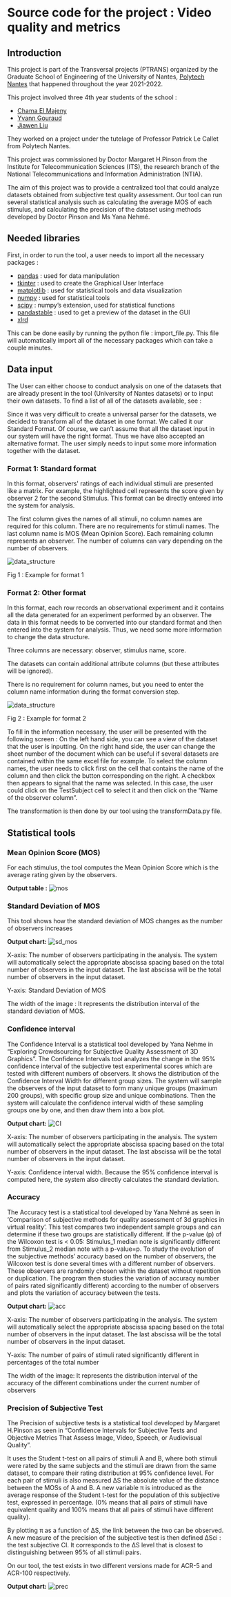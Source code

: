 # Source code for the project : Video quality and metrics

## Introduction

This project is part of the Transversal projects (PTRANS) organized by the Graduate School of Engineering of the University of Nantes, [Polytech Nantes](http://www.polytech.univ-nantes.fr/) that happened throughout the year 2021-2022. 

This project involved three 4th year students of the school :
- [Chama El Majeny](https://www.linkedin.com/in/chama-el-majeny-0642591bb/)
- [Yvann Gouraud](https://www.linkedin.com/in/yvann-gouraud-6a5388209/)
- [Jiawen Liu](https://www.linkedin.com/in/jiawen-liu-00bb6b225/)

They worked on a project under the tutelage of Professor Patrick Le Callet from Polytech Nantes.

This project was commissioned by Doctor Margaret H.Pinson from the Institute for Telecommunication Sciences (ITS), the research branch of the National Telecommunications and Information Administration (NTIA).

The aim of this project was to provide a centralized tool that could analyze datasets obtained from subjective test quality assessment. Our tool can run several statistical analysis such as calculating the average MOS of each stimulus, and calculating the precision of the dataset using methods developed by Doctor Pinson and Ms Yana Nehmé.

## Needed libraries 

First, in order to run the tool, a user needs to import all the necessary packages :
- [pandas](https://pandas.pydata.org/) : used for data manipulation
- [tkinter](https://docs.python.org/fr/3/library/tkinter.html) : used to create the Graphical User Interface
- [matplotlib](https://matplotlib.org/) : used for statistical tools and data visualization
- [numpy](https://numpy.org/) : used for statistical tools
- [scipy](https://scipy.org/) : numpy’s extension, used for statistical functions
- [pandastable](https://pandastable.readthedocs.io/en/latest/description.html) : used to get a preview of the dataset in the GUI
- [xlrd](https://xlrd.readthedocs.io/en/latest/)

This can be done easily by running the python file : import_file.py. This file will automatically import all of the necessary packages which can take a couple minutes.

## Data input

The User can either choose to conduct analysis on one of the datasets that are already present in the tool (University of Nantes datasets) or to input their own datasets.
To find a list of all of the datasets available, see : 

Since it was very difficult to create a universal parser for the datasets, we decided to transform all of the dataset in one format. We called it our Standard Format. Of course, we can’t assume that all the dataset input in our system will have the right format. Thus we have also accepted an alternative format. The user simply needs to input some more information together with the dataset. 

### Format 1: Standard format
In this format, observers' ratings of each individual stimuli are presented like a matrix. For example, the highlighted cell represents the score given by observer 2 for the second Stimulus.
This format can be directly entered into the system for analysis.

The first column gives the names of all stimuli, no column names are required for this column. There are no requirements for stimuli names.
The last column name is MOS (Mean Opinion Score).
Each remaining column represents an observer. The number of columns can vary depending on the number of observers.

![data_structure](image/data_structure.gif)

Fig 1 : Example for format 1

### Format 2: Other format
In this format, each row records an observational experiment and it contains all the data generated for an experiment performed by an observer.
The data in this format needs to be converted into our standard format and then entered into the system for analysis. Thus, we need some more information to change the data structure.

Three columns are necessary: observer, stimulus name, score.

The datasets can contain additional attribute columns (but these attributes will be ignored).

There is no requirement for column names, but you need to enter the column name information during the format conversion step.

![data_structure](image/other_structure.gif)

Fig 2 : Example for format 2

To fill in the information necessary, the user will be presented with the following screen :
On the left hand side, you can see a view of the dataset that the user is inputting. On the right hand side, the user can change the sheet number of the document which can be useful if several datasets are contained within the same excel file for example. 
To select the column names, the user needs to click first on the cell that contains the name of the column and then click the button corresponding on the right. A checkbox then appears to signal that the name was selected. In this case, the user could click on the TestSubject cell to select it and then click on the “Name of the observer column”.

The transformation is then done by our tool using the transformData.py file.

## Statistical tools

### Mean Opinion Score (MOS)
For each stimulus, the tool computes the Mean Opinion Score which is the average rating given by the observers.

**Output table :**
![mos](image/mos_example.png)

### Standard Deviation of MOS
This tool shows how the standard deviation of MOS changes as the number of observers increases

**Output chart:**
![sd_mos](image/sd_example.png)

X-axis: The number of observers participating in the analysis. The system will automatically select the appropriate abscissa spacing based on the total number of observers in the input dataset. The last abscissa will be the total number of observers in the input dataset.

Y-axis: Standard Deviation of MOS

The width of the image : It represents the distribution interval of the standard deviation of MOS.

### Confidence interval
The Confidence Interval is a statistical tool developed by Yana Nehme in  “Exploring Crowdsourcing for Subjective Quality Assessment of 3D Graphics”. The Confidence Intervals tool analyzes the change in the 95% confidence interval of the subjective test experimental scores which are tested with different numbers of observers. 
It shows the distribution of the Confidence Interval Width for different group sizes. The system will sample the observers of the input dataset to form many unique groups (maximum 200 groups), with specific group size and unique combinations. Then the system will calculate the confidence interval width of these sampling groups one by one, and then draw them into a box plot.

**Output chart:**
![CI](image/ci_example.png)

X-axis: The number of observers participating in the analysis. The system will automatically select the appropriate abscissa spacing based on the total number of observers in the input dataset. The last abscissa will be the total number of observers in the input dataset.

Y-axis:  Confidence interval width. Because the 95% confidence interval is computed here, the system also directly calculates the standard deviation.

### Accuracy
The Accuracy test is a statistical tool developed by Yana Nehmé as seen in ‘Comparison of subjective methods for quality assessment of 3d graphics in virtual reality’.
This test compares two independent sample groups and can determine if these two groups are statistically different. If the p-value (p) of the Wilcoxon test is < 0.05: Stimulus_1 median note is significantly different from Stimulus_2 median note with a p-value=p.
To study the evolution of the subjective methods’ accuracy based on the number of observers, the Wilcoxon test is done several times with a different number of observers. These observers are randomly chosen within the dataset without repetition or duplication. 
The program then studies the variation of accuracy number of pairs rated significantly different) according to the number of observers and plots the variation of accuracy between the tests.

**Output chart:**
![acc](image/acc_example.png)

X-axis: The number of observers participating in the analysis. The system will automatically select the appropriate abscissa spacing based on the total number of observers in the input dataset. The last abscissa will be the total number of observers in the input dataset.

Y-axis: The number of pairs of stimuli rated significantly different in percentages of the total number

The width of the image: It represents the distribution interval of the accuracy of the different combinations under the current number of observers

### Precision of Subjective Test
The Precision of subjective tests is a statistical tool developed by Margaret H.Pinson as seen in “Confidence Intervals for Subjective Tests and Objective Metrics That Assess Image, Video, Speech, or Audiovisual Quality”.

It uses the Student t-test on all pairs of stimuli A and B, where both stimuli were rated by the same subjects and the stimuli are drawn from the same dataset, to compare their rating distribution at 95% confidence level. For each pair of stimuli is also measured ΔS the absolute value of the distance between the MOSs of A and B.
A new variable π is introduced as the average response of the Student t-test for the population of this subjective test, expressed in percentage. (0% means that all pairs of stimuli have equivalent quality and 100% means that all pairs of stimuli have different quality).

By plotting π as a function of ΔS, the link between the two can be observed. A new measure of the precision of the subjective test is then defined ΔSci : the test subjective CI. It corresponds to the ΔS level that is closest to distinguishing between 95% of all stimuli pairs.

On our tool, the test exists in two different versions made for ACR-5 and ACR-100 respectively.

**Output chart:**
![prec](image/prec_example.png)
